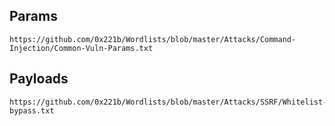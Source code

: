 
## Params
```
https://github.com/0x221b/Wordlists/blob/master/Attacks/Command-Injection/Common-Vuln-Params.txt
```

## Payloads
```
https://github.com/0x221b/Wordlists/blob/master/Attacks/SSRF/Whitelist-bypass.txt
```